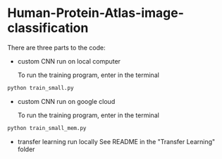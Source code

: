 # Human-Protein-Atlas-image-classification

There are three parts to the code: 

* custom CNN run on local computer

  To run the training program, enter in the terminal
  
```python
python train_small.py
```
  
* custom CNN run on google cloud

  To run the training program, enter in the terminal
```python
python train_small_mem.py
```
* transfer learning run locally
   See README in the "Transfer Learning" folder


